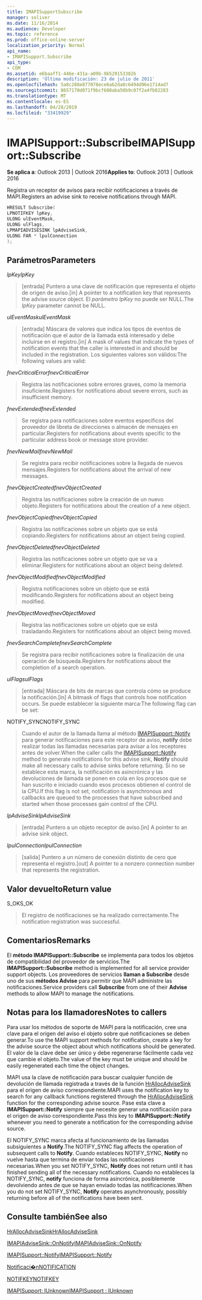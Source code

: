 ```yaml
---
title: IMAPISupportSubscribe
manager: soliver
ms.date: 11/16/2014
ms.audience: Developer
ms.topic: reference
ms.prod: office-online-server
localization_priority: Normal
api_name:
- IMAPISupport.Subscribe
api_type:
- COM
ms.assetid: e6baaff1-446e-431a-a09b-9b529153382b
description: 'Última modificación: 23 de julio de 2011'
ms.openlocfilehash: 5a8c288e877078ece6ab2da8c6494d96e1714ad7
ms.sourcegitcommit: 8657170d071f9bcf680aba50b9c07f2a4fb82283
ms.translationtype: MT
ms.contentlocale: es-ES
ms.lasthandoff: 04/28/2019
ms.locfileid: "33419929"
---
```

# <a name="imapisupportsubscribe"></a><span data-ttu-id="d8c1a-103">IMAPISupport::Subscribe</span><span class="sxs-lookup"><span data-stu-id="d8c1a-103">IMAPISupport::Subscribe</span></span>

  
  
<span data-ttu-id="d8c1a-104">**Se aplica a**: Outlook 2013 | Outlook 2016</span><span class="sxs-lookup"><span data-stu-id="d8c1a-104">**Applies to**: Outlook 2013 | Outlook 2016</span></span> 
  
<span data-ttu-id="d8c1a-105">Registra un receptor de avisos para recibir notificaciones a través de MAPI.</span><span class="sxs-lookup"><span data-stu-id="d8c1a-105">Registers an advise sink to receive notifications through MAPI.</span></span>
  
```cpp
HRESULT Subscribe(
LPNOTIFKEY lpKey,
ULONG ulEventMask,
ULONG ulFlags,
LPMAPIADVISESINK lpAdviseSink,
ULONG FAR * lpulConnection
);
```

## <a name="parameters"></a><span data-ttu-id="d8c1a-106">Parámetros</span><span class="sxs-lookup"><span data-stu-id="d8c1a-106">Parameters</span></span>

 <span data-ttu-id="d8c1a-107">_lpKey_</span><span class="sxs-lookup"><span data-stu-id="d8c1a-107">_lpKey_</span></span>
  
> <span data-ttu-id="d8c1a-108">[entrada] Puntero a una clave de notificación que representa el objeto de origen de aviso.</span><span class="sxs-lookup"><span data-stu-id="d8c1a-108">[in] A pointer to a notification key that represents the advise source object.</span></span> <span data-ttu-id="d8c1a-109">El  _parámetro lpKey_ no puede ser NULL.</span><span class="sxs-lookup"><span data-stu-id="d8c1a-109">The  _lpKey_ parameter cannot be NULL.</span></span> 
    
 <span data-ttu-id="d8c1a-110">_ulEventMask_</span><span class="sxs-lookup"><span data-stu-id="d8c1a-110">_ulEventMask_</span></span>
  
> <span data-ttu-id="d8c1a-111">[entrada] Máscara de valores que indica los tipos de eventos de notificación que el autor de la llamada está interesado y debe incluirse en el registro.</span><span class="sxs-lookup"><span data-stu-id="d8c1a-111">[in] A mask of values that indicate the types of notification events that the caller is interested in and should be included in the registration.</span></span> <span data-ttu-id="d8c1a-112">Los siguientes valores son válidos:</span><span class="sxs-lookup"><span data-stu-id="d8c1a-112">The following values are valid:</span></span>
    
 <span data-ttu-id="d8c1a-113">_fnevCriticalError_</span><span class="sxs-lookup"><span data-stu-id="d8c1a-113">_fnevCriticalError_</span></span>
  
> <span data-ttu-id="d8c1a-114">Registra las notificaciones sobre errores graves, como la memoria insuficiente.</span><span class="sxs-lookup"><span data-stu-id="d8c1a-114">Registers for notifications about severe errors, such as insufficient memory.</span></span>
    
 <span data-ttu-id="d8c1a-115">_fnevExtended_</span><span class="sxs-lookup"><span data-stu-id="d8c1a-115">_fnevExtended_</span></span>
  
> <span data-ttu-id="d8c1a-116">Se registra para notificaciones sobre eventos específicos del proveedor de libreta de direcciones o almacén de mensajes en particular.</span><span class="sxs-lookup"><span data-stu-id="d8c1a-116">Registers for notifications about events specific to the particular address book or message store provider.</span></span>
    
 <span data-ttu-id="d8c1a-117">_fnevNewMail_</span><span class="sxs-lookup"><span data-stu-id="d8c1a-117">_fnevNewMail_</span></span>
  
> <span data-ttu-id="d8c1a-118">Se registra para recibir notificaciones sobre la llegada de nuevos mensajes.</span><span class="sxs-lookup"><span data-stu-id="d8c1a-118">Registers for notifications about the arrival of new messages.</span></span> 
    
 <span data-ttu-id="d8c1a-119">_fnevObjectCreated_</span><span class="sxs-lookup"><span data-stu-id="d8c1a-119">_fnevObjectCreated_</span></span>
  
> <span data-ttu-id="d8c1a-120">Registra las notificaciones sobre la creación de un nuevo objeto.</span><span class="sxs-lookup"><span data-stu-id="d8c1a-120">Registers for notifications about the creation of a new object.</span></span>
    
 <span data-ttu-id="d8c1a-121">_fnevObjectCopied_</span><span class="sxs-lookup"><span data-stu-id="d8c1a-121">_fnevObjectCopied_</span></span>
  
> <span data-ttu-id="d8c1a-122">Registra las notificaciones sobre un objeto que se está copiando.</span><span class="sxs-lookup"><span data-stu-id="d8c1a-122">Registers for notifications about an object being copied.</span></span>
    
 <span data-ttu-id="d8c1a-123">_fnevObjectDeleted_</span><span class="sxs-lookup"><span data-stu-id="d8c1a-123">_fnevObjectDeleted_</span></span>
  
> <span data-ttu-id="d8c1a-124">Registra las notificaciones sobre un objeto que se va a eliminar.</span><span class="sxs-lookup"><span data-stu-id="d8c1a-124">Registers for notifications about an object being deleted.</span></span>
    
 <span data-ttu-id="d8c1a-125">_fnevObjectModified_</span><span class="sxs-lookup"><span data-stu-id="d8c1a-125">_fnevObjectModified_</span></span>
  
> <span data-ttu-id="d8c1a-126">Registra notificaciones sobre un objeto que se está modificando.</span><span class="sxs-lookup"><span data-stu-id="d8c1a-126">Registers for notifications about an object being modified.</span></span>
    
 <span data-ttu-id="d8c1a-127">_fnevObjectMoved_</span><span class="sxs-lookup"><span data-stu-id="d8c1a-127">_fnevObjectMoved_</span></span>
  
> <span data-ttu-id="d8c1a-128">Registra las notificaciones sobre un objeto que se está trasladando.</span><span class="sxs-lookup"><span data-stu-id="d8c1a-128">Registers for notifications about an object being moved.</span></span>
    
 <span data-ttu-id="d8c1a-129">_fnevSearchComplete_</span><span class="sxs-lookup"><span data-stu-id="d8c1a-129">_fnevSearchComplete_</span></span>
  
> <span data-ttu-id="d8c1a-130">Se registra para recibir notificaciones sobre la finalización de una operación de búsqueda.</span><span class="sxs-lookup"><span data-stu-id="d8c1a-130">Registers for notifications about the completion of a search operation.</span></span>
    
 <span data-ttu-id="d8c1a-131">_ulFlags_</span><span class="sxs-lookup"><span data-stu-id="d8c1a-131">_ulFlags_</span></span>
  
> <span data-ttu-id="d8c1a-132">[entrada] Máscara de bits de marcas que controla cómo se produce la notificación.</span><span class="sxs-lookup"><span data-stu-id="d8c1a-132">[in] A bitmask of flags that controls how notification occurs.</span></span> <span data-ttu-id="d8c1a-133">Se puede establecer la siguiente marca:</span><span class="sxs-lookup"><span data-stu-id="d8c1a-133">The following flag can be set:</span></span>
    
<span data-ttu-id="d8c1a-134">NOTIFY_SYNC</span><span class="sxs-lookup"><span data-stu-id="d8c1a-134">NOTIFY_SYNC</span></span> 
  
> <span data-ttu-id="d8c1a-135">Cuando el autor de la llamada llama al método [IMAPISupport::Notify](imapisupport-notify.md) para generar notificaciones para este receptor de aviso, **notify** debe realizar todas las llamadas necesarias para avisar a los receptores antes de volver.</span><span class="sxs-lookup"><span data-stu-id="d8c1a-135">When the caller calls the [IMAPISupport::Notify](imapisupport-notify.md) method to generate notifications for this advise sink, **Notify** should make all necessary calls to advise sinks before returning.</span></span> <span data-ttu-id="d8c1a-136">Si no se establece esta marca, la notificación es asincrónica y las devoluciones de llamada se ponen en cola en los procesos que se han suscrito e iniciado cuando esos procesos obtienen el control de la CPU.</span><span class="sxs-lookup"><span data-stu-id="d8c1a-136">If this flag is not set, notification is asynchronous and callbacks are queued to the processes that have subscribed and started when those processes gain control of the CPU.</span></span> 
    
 <span data-ttu-id="d8c1a-137">_lpAdviseSink_</span><span class="sxs-lookup"><span data-stu-id="d8c1a-137">_lpAdviseSink_</span></span>
  
> <span data-ttu-id="d8c1a-138">[entrada] Puntero a un objeto receptor de aviso.</span><span class="sxs-lookup"><span data-stu-id="d8c1a-138">[in] A pointer to an advise sink object.</span></span> 
    
 <span data-ttu-id="d8c1a-139">_lpulConnection_</span><span class="sxs-lookup"><span data-stu-id="d8c1a-139">_lpulConnection_</span></span>
  
> <span data-ttu-id="d8c1a-140">[salida] Puntero a un número de conexión distinto de cero que representa el registro.</span><span class="sxs-lookup"><span data-stu-id="d8c1a-140">[out] A pointer to a nonzero connection number that represents the registration.</span></span>
    
## <a name="return-value"></a><span data-ttu-id="d8c1a-141">Valor devuelto</span><span class="sxs-lookup"><span data-stu-id="d8c1a-141">Return value</span></span>

<span data-ttu-id="d8c1a-142">S_OK</span><span class="sxs-lookup"><span data-stu-id="d8c1a-142">S_OK</span></span> 
  
> <span data-ttu-id="d8c1a-143">El registro de notificaciones se ha realizado correctamente.</span><span class="sxs-lookup"><span data-stu-id="d8c1a-143">The notification registration was successful.</span></span>
    
## <a name="remarks"></a><span data-ttu-id="d8c1a-144">Comentarios</span><span class="sxs-lookup"><span data-stu-id="d8c1a-144">Remarks</span></span>

<span data-ttu-id="d8c1a-145">El **método IMAPISupport::Subscribe** se implementa para todos los objetos de compatibilidad del proveedor de servicios.</span><span class="sxs-lookup"><span data-stu-id="d8c1a-145">The **IMAPISupport::Subscribe** method is implemented for all service provider support objects.</span></span> <span data-ttu-id="d8c1a-146">Los proveedores de servicios **llaman a Subscribe** desde uno de sus **métodos Advise** para permitir que MAPI administre las notificaciones.</span><span class="sxs-lookup"><span data-stu-id="d8c1a-146">Service providers call **Subscribe** from one of their **Advise** methods to allow MAPI to manage the notifications.</span></span> 
  
## <a name="notes-to-callers"></a><span data-ttu-id="d8c1a-147">Notas para los llamadores</span><span class="sxs-lookup"><span data-stu-id="d8c1a-147">Notes to callers</span></span>

<span data-ttu-id="d8c1a-148">Para usar los métodos de soporte de MAPI para la notificación, cree una clave para el origen del aviso el objeto sobre qué notificaciones se deben generar.</span><span class="sxs-lookup"><span data-stu-id="d8c1a-148">To use the MAPI support methods for notification, create a key for the advise source the object about which notifications should be generated.</span></span> <span data-ttu-id="d8c1a-149">El valor de la clave debe ser único y debe regenerarse fácilmente cada vez que cambie el objeto.</span><span class="sxs-lookup"><span data-stu-id="d8c1a-149">The value of the key must be unique and should be easily regenerated each time the object changes.</span></span> 
  
<span data-ttu-id="d8c1a-150">MAPI usa la clave de notificación para buscar cualquier función de devolución de llamada registrada a través de la función [HrAllocAdviseSink](hrallocadvisesink.md) para el origen de aviso correspondiente.</span><span class="sxs-lookup"><span data-stu-id="d8c1a-150">MAPI uses the notification key to search for any callback functions registered through the [HrAllocAdviseSink](hrallocadvisesink.md) function for the corresponding advise source.</span></span> <span data-ttu-id="d8c1a-151">Pase esta clave a **IMAPISupport::Notify** siempre que necesite generar una notificación para el origen de aviso correspondiente.</span><span class="sxs-lookup"><span data-stu-id="d8c1a-151">Pass this key to **IMAPISupport::Notify** whenever you need to generate a notification for the corresponding advise source.</span></span> 
  
<span data-ttu-id="d8c1a-152">El NOTIFY_SYNC marca afecta al funcionamiento de las llamadas subsiguientes a **Notify**.</span><span class="sxs-lookup"><span data-stu-id="d8c1a-152">The NOTIFY_SYNC flag affects the operation of subsequent calls to **Notify**.</span></span> <span data-ttu-id="d8c1a-153">Cuando estableces NOTIFY_SYNC, **Notify** no vuelve hasta que termina de enviar todas las notificaciones necesarias.</span><span class="sxs-lookup"><span data-stu-id="d8c1a-153">When you set NOTIFY_SYNC, **Notify** does not return until it has finished sending all of the necessary notifications.</span></span> <span data-ttu-id="d8c1a-154">Cuando no estableces la NOTIFY_SYNC, **notify** funciona de forma asincrónica, posiblemente devolviendo antes de que se hayan enviado todas las notificaciones.</span><span class="sxs-lookup"><span data-stu-id="d8c1a-154">When you do not set NOTIFY_SYNC, **Notify** operates asynchronously, possibly returning before all of the notifications have been sent.</span></span> 
  
## <a name="see-also"></a><span data-ttu-id="d8c1a-155">Consulte también</span><span class="sxs-lookup"><span data-stu-id="d8c1a-155">See also</span></span>



[<span data-ttu-id="d8c1a-156">HrAllocAdviseSink</span><span class="sxs-lookup"><span data-stu-id="d8c1a-156">HrAllocAdviseSink</span></span>](hrallocadvisesink.md)
  
[<span data-ttu-id="d8c1a-157">IMAPIAdviseSink::OnNotify</span><span class="sxs-lookup"><span data-stu-id="d8c1a-157">IMAPIAdviseSink::OnNotify</span></span>](imapiadvisesink-onnotify.md)
  
[<span data-ttu-id="d8c1a-158">IMAPISupport::Notify</span><span class="sxs-lookup"><span data-stu-id="d8c1a-158">IMAPISupport::Notify</span></span>](imapisupport-notify.md)
  
[<span data-ttu-id="d8c1a-159">Notificaci�n</span><span class="sxs-lookup"><span data-stu-id="d8c1a-159">NOTIFICATION</span></span>](notification.md)
  
[<span data-ttu-id="d8c1a-160">NOTIFKEY</span><span class="sxs-lookup"><span data-stu-id="d8c1a-160">NOTIFKEY</span></span>](notifkey.md)
  
[<span data-ttu-id="d8c1a-161">IMAPISupport: IUnknown</span><span class="sxs-lookup"><span data-stu-id="d8c1a-161">IMAPISupport : IUnknown</span></span>](imapisupportiunknown.md)

